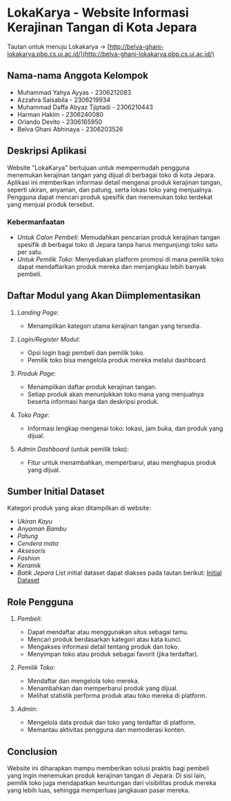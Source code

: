 # LokaKarya - Website Informasi Kerajinan Tangan di Kota Jepara

Tautan untuk menuju Lokakarya -> [http://belva-ghani-lokakarya.pbp.cs.ui.ac.id/](http://belva-ghani-lokakarya.pbp.cs.ui.ac.id/)

## Nama-nama Anggota Kelompok
- Muhammad Yahya Ayyas - 2306212083
- Azzahra Salsabila - 2306219934
- Muhammad Daffa Abyaz Tjiptadi - 2306210443
- Harman Hakim - 2306240080
- Orlando Devito - 2306165950
- Belva Ghani Abhinaya - 2306203526

## Deskripsi Aplikasi
Website "LokaKarya" bertujuan untuk mempermudah pengguna menemukan kerajinan tangan yang dijual di berbagai toko di kota Jepara. Aplikasi ini memberikan informasi detail mengenai produk kerajinan tangan, seperti ukiran, anyaman, dan patung, serta lokasi toko yang menjualnya. Pengguna dapat mencari produk spesifik dan menemukan toko terdekat yang menjual produk tersebut.

### Kebermanfaatan
- *Untuk Calon Pembeli*: Memudahkan pencarian produk kerajinan tangan spesifik di berbagai toko di Jepara tanpa harus mengunjungi toko satu per satu.
- *Untuk Pemilik Toko*: Menyediakan platform promosi di mana pemilik toko dapat mendaftarkan produk mereka dan menjangkau lebih banyak pembeli.

## Daftar Modul yang Akan Diimplementasikan
1. *Landing Page*:
   - Menampilkan kategori utama kerajinan tangan yang tersedia.
   
2. *Login/Register Modul*:
   - Opsi login bagi pembeli dan pemilik toko.
   - Pemilik toko bisa mengelola produk mereka melalui dashboard.

3. *Produk Page*:
   - Menampilkan daftar produk kerajinan tangan.
   - Setiap produk akan menunjukkan toko mana yang menjualnya beserta informasi harga dan deskripsi produk.

4. *Toko Page*:
   - Informasi lengkap mengenai toko: lokasi, jam buka, dan produk yang dijual.

5. *Admin Dashboard* (untuk pemilik toko):
   - Fitur untuk menambahkan, memperbarui, atau menghapus produk yang dijual.

## Sumber Initial Dataset
Kategori produk yang akan ditampilkan di website:
- *Ukiran Kayu*
- *Anyaman Bambu*
- *Patung*
- *Cendera mata*
- *Aksesoris*
- *Fashion*
- *Keramik*
- *Batik Jepara*
List initial dataset dapat diakses pada tautan berikut:
[Initial Dataset](https://docs.google.com/spreadsheets/d/1iwVvKY70utZZBPC0xP1HDhbXZJZnOaFHTg-w9wlMwY0/edit?usp=sharing)

## Role Pengguna
1. *Pembeli*:
   - Dapat mendaftar atau menggunakan situs sebagai tamu.
   - Mencari produk berdasarkan kategori atau kata kunci.
   - Mengakses informasi detail tentang produk dan toko.
   - Menyimpan toko atau produk sebagai favorit (jika terdaftar).

2. *Pemilik Toko*:
   - Mendaftar dan mengelola toko mereka.
   - Menambahkan dan memperbarui produk yang dijual.
   - Melihat statistik performa produk atau toko mereka di platform.

3. *Admin*:
   - Mengelola data produk dan toko yang terdaftar di platform.
   - Memantau aktivitas pengguna dan memoderasi konten.

## Conclusion
Website ini diharapkan mampu memberikan solusi praktis bagi pembeli yang ingin menemukan produk kerajinan tangan di Jepara. Di sisi lain, pemilik toko juga mendapatkan keuntungan dari visibilitas produk mereka yang lebih luas, sehingga memperluas jangkauan pasar mereka.
